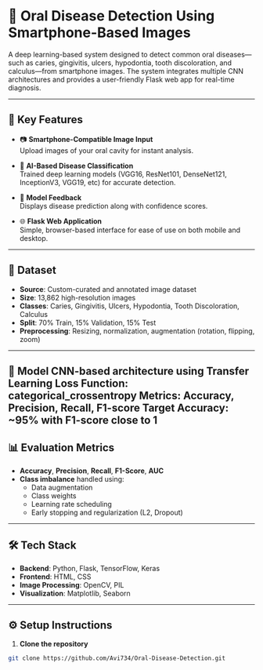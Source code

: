 # 🦷 Oral Disease Detection Using Smartphone-Based Images

A deep learning-based system designed to detect common oral diseases—such as caries, gingivitis, ulcers, hypodontia, tooth discoloration, and calculus—from smartphone images.
The system integrates multiple CNN architectures and provides a user-friendly Flask web app for real-time diagnosis.

---

## 🚀 Key Features

- 📷 **Smartphone-Compatible Image Input**  
  Upload images of your oral cavity for instant analysis.

- 🤖 **AI-Based Disease Classification**  
  Trained deep learning models (VGG16, ResNet101, DenseNet121, InceptionV3, VGG19, etc) for accurate detection.

- 💬 **Model Feedback**  
  Displays disease prediction along with confidence scores.

- 🌐 **Flask Web Application**  
  Simple, browser-based interface for ease of use on both mobile and desktop.

---


## 📁 Dataset

- **Source**: Custom-curated and annotated image dataset  
- **Size**: 13,862 high-resolution images  
- **Classes**: Caries, Gingivitis, Ulcers, Hypodontia, Tooth Discoloration, Calculus  
- **Split**: 70% Train, 15% Validation, 15% Test  
- **Preprocessing**: Resizing, normalization, augmentation (rotation, flipping, zoom)

---
🧠 Model
CNN-based architecture using Transfer Learning
Loss Function: categorical_crossentropy
Metrics: Accuracy, Precision, Recall, F1-score
Target Accuracy: ~95% with F1-score close to 1
---

## 📊 Evaluation Metrics

- **Accuracy**, **Precision**, **Recall**, **F1-Score**, **AUC**
- **Class imbalance** handled using:
  - Data augmentation
  - Class weights
  - Learning rate scheduling
  - Early stopping and regularization (L2, Dropout)

---

## 🛠️ Tech Stack

- **Backend**: Python, Flask, TensorFlow, Keras
- **Frontend**: HTML, CSS
- **Image Processing**: OpenCV, PIL
- **Visualization**: Matplotlib, Seaborn
  

---

## ⚙️ Setup Instructions

1. **Clone the repository**  
```bash
git clone https://github.com/Avi734/Oral-Disease-Detection.git

